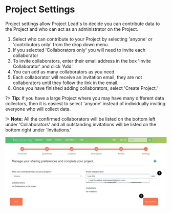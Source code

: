 # Project Settings

Project settings allow Project Lead's to decide you can contribute data to the Project and who can act as an administrator on the Project.

1. Select who can contribute to your Project by selecting 'anyone' or 'contributors only' from the drop down menu.
2. If you selected 'Collaborators only' you will need to invite each collaborator
3. To invite collaborators, enter their email address in the box 'Invite Collaborator' and click 'Add.'
4. You can add as many collaborators as you need.
5. Each collaborator will receive an invitation email, they are not collaborators until they follow the link in the email.
6. Once you have finished adding collaborators, select 'Create Project.'

?> **Tip:** If you have a large Project where you may have many different data collectors, then it is easiest to select 'anyone' instead of individually inviting everyone who will collect data.

!> **Note:** All the confirmed collaborators will be listed on the bottom left under 'Collaborators' and all outstanding invitations will be listed on the bottom right under 'Invitations.'

![Invite Collaborator](../account/images/invite-collaborator.jpg)
